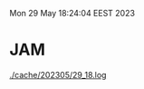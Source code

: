 Mon 29 May 18:24:04 EEST 2023
# JAM
<a href='./cache/202305/29_18.log'>./cache/202305/29_18.log</a>
